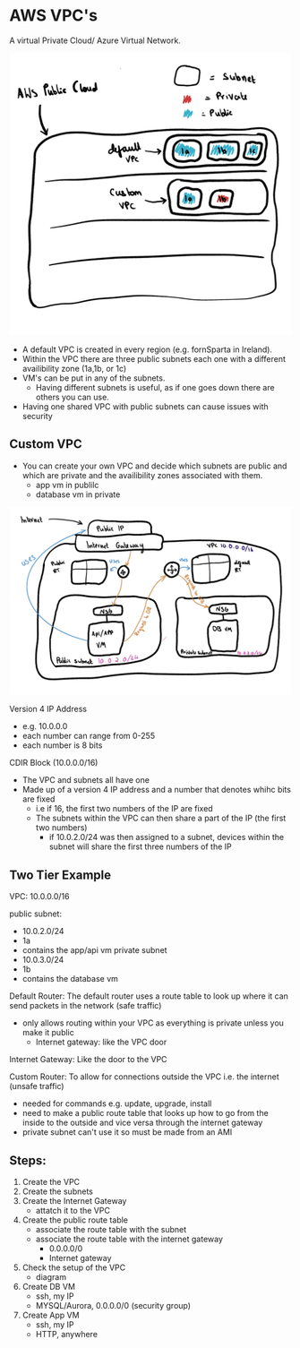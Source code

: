 # AWS VPC's

A virtual Private Cloud/ Azure Virtual Network.

![VPC](../ReadMeImages/aws-public-cloud.png)

- A default VPC is created in every region (e.g. fornSparta in Ireland).
- Within the VPC there are three public subnets each one with a different availibility zone (1a,1b, or 1c)
- VM's can be put in any of the subnets.
  - Having different subnets is useful, as if one goes down there are others you can use.
- Having one shared VPC with public subnets can cause issues with security
  
## Custom VPC

- You can create your own VPC and decide which subnets are public and which are private and the availibility zones associated with them.
    - app vm in publilc
    - database vm in private

![Custom VPC](../ReadMeImages/custom-vpc.png)

Version 4 IP Address
- e.g. 10.0.0.0
- each number can range from 0-255
- each number is 8 bits

CDIR Block (10.0.0.0/16)
- The VPC and subnets all have one
- Made up of a version 4 IP address and a number that denotes whihc bits are fixed
  - i.e if 16, the first two numbers of the IP are fixed
  - The subnets within the VPC can then share a part of the IP (the first two numbers)
    - if 10.0.2.0/24 was then assigned to a subnet, devices within the subnet will share the first three numbers of the IP

## Two Tier Example

VPC: 10.0.0.0/16

public subnet: 
-  10.0.2.0/24
-  1a
-  contains the app/api vm
private subnet
- 10.0.3.0/24
- 1b
- contains the database vm

Default Router: The default router uses a route table to look up where it can send packets in the network (safe traffic)
 - only allows routing within your VPC as everything is private unless you make it public
     - Internet gateway: like the VPC door
      
Internet Gateway: Like the door to the VPC

Custom Router: To allow for connections outside the VPC i.e. the internet (unsafe traffic)
- needed for commands e.g. update, upgrade, install
- need to make a public route table that looks up how to go from the inside to the outside and vice versa through the internet gateway
- private subnet can't use it so must be made from an AMI


## Steps:

1. Create the VPC
2. Create the subnets
3. Create the Internet Gateway
   - attatch it to the VPC
4. Create the public route table
   -  associate the route table with the subnet
   -  associate the route table with the internet gateway
      -  0.0.0.0/0
      -  Internet gateway
5. Check the setup of the VPC
   - diagram 
6. Create DB VM
   - ssh, my IP 
   - MYSQL/Aurora, 0.0.0.0/0 (security group)
7. Create App VM
   - ssh, my IP  
   - HTTP, anywhere




